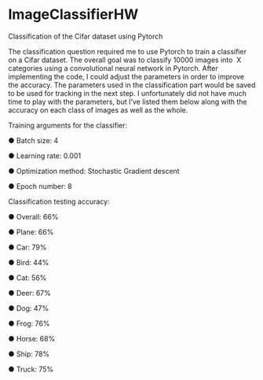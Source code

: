 # ImageClassifierHW
Classification of the Cifar dataset using Pytorch

The classification question required me to use Pytorch to train a
classifier on a Cifar dataset. The overall goal was to classify 10000 images into ​ X ​ categories
using a convolutional neural network in Pytorch. After implementing the code, I could adjust the
parameters in order to improve the accuracy. The parameters used in the classification part
would be saved to be used for tracking in the next step. I unfortunately did not have much time
to play with the parameters, but I’ve listed them below along with the accuracy on each class of
images as well as the whole.

Training arguments for the classifier:

● Batch size: 4

● Learning rate: 0.001

● Optimization method: Stochastic Gradient descent

● Epoch number: 8


Classification testing accuracy:

● Overall: 66%

● Plane: 66%

● Car: 79%

● Bird: 44%

● Cat: 56%

● Deer: 67%

● Dog: 47%

● Frog: 76%

● Horse: 68%

● Ship: 78%

● Truck: 75%
